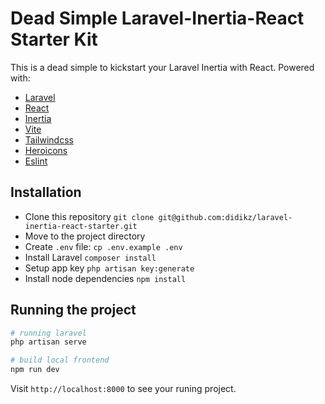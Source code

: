 # Dead Simple Laravel-Inertia-React Starter Kit

This is a dead simple to kickstart your Laravel Inertia with React. Powered with:

+ [Laravel](https://laravel.com)
+ [React](https://react.dev)
+ [Inertia](https://inertiajs.com)
+ [Vite](https://vitejs.dev)
+ [Tailwindcss](https://tailwindcss.com)
+ [Heroicons](https://heroicons.com/)
+ [Eslint](https://eslint.org)

## Installation

+ Clone this repository `git clone git@github.com:didikz/laravel-inertia-react-starter.git`
+ Move to the project directory
+ Create `.env` file: `cp .env.example .env`
+ Install Laravel `composer install`
+ Setup app key `php artisan key:generate`
+ Install node dependencies `npm install`

## Running the project

```bash
# running laravel
php artisan serve

# build local frontend
npm run dev
```

Visit `http://localhost:8000` to see your runing project.
